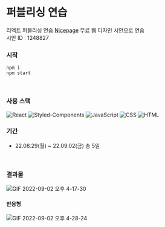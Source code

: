 # 퍼블리싱 연습
리엑트 퍼블리싱 연습
[Nicepage](https://nicepage.com/) 무료 웹 디자인 시안으로 연습 <br/>
시안 ID : 1248827
<br/>

### 시작
```
npm i
npm start
```
<br/>

### 사용 스택

![React](https://img.shields.io/badge/React-0088CC?style=flat-square&logo=React&logoColor=white)
![Styled-Components](https://img.shields.io/badge/Styled--Components-DB7093?style=flat-square&logo=styled-components&logoColor=white)
![JavaScript](https://img.shields.io/badge/JavaScript-d99a26?style=flat-square&logo=JavaScript&logoColor=white)
![CSS](https://img.shields.io/badge/CSS-1572B6?style=flat-square&logo=CSS3&logoColor=white)
![HTML](https://img.shields.io/badge/HTML-E34F26?style=flat-square&logo=HTML5&logoColor=white)
<br/>

### 기간
* 22.08.29(월) ~ 22.09.02(금) 총 5일
<br/>

### 결과물
![GIF 2022-09-02 오후 4-17-30](https://user-images.githubusercontent.com/78804014/188081607-e86e662e-408b-4c7e-a929-9055e34ed675.gif)

#### 반응형
![GIF 2022-09-02 오후 4-28-24](https://user-images.githubusercontent.com/78804014/188082697-26036881-821c-45ea-97e4-e145d8849da2.gif)
